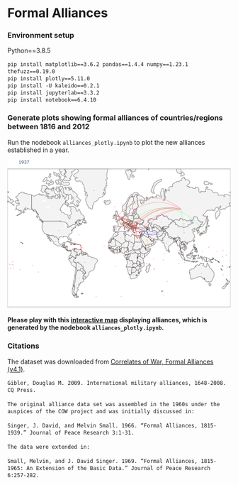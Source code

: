# Formal Alliances

### Environment setup
Python==3.8.5
```
pip install matplotlib==3.6.2 pandas==1.4.4 numpy==1.23.1 thefuzz==0.19.0
pip install plotly==5.11.0
pip install -U kaleido==0.2.1
pip install jupyterlab==3.3.2
pip install notebook==6.4.10
```

### Generate plots showing formal alliances of countries/regions between 1816 and 2012
Run the nodebook `alliances_plotly.ipynb` to plot the new alliances established in a year. 

![alliance](./plotly/1937.png)


__Please play with this [interactive map](./plotly/all_fig.html) displaying alliances, which is generated by the nodebook `alliances_plotly.ipynb`.__

### Citations
The dataset was downloaded from [Correlates of War, Formal Alliances (v4.1)](https://correlatesofwar.org/data-sets/formal-alliances/).

```
Gibler, Douglas M. 2009. International military alliances, 1648-2008. CQ Press.  

The original alliance data set was assembled in the 1960s under the auspices of the COW project and was initially discussed in:

Singer, J. David, and Melvin Small. 1966. “Formal Alliances, 1815-1939.” Journal of Peace Research 3:1-31.

The data were extended in:

Small, Melvin, and J. David Singer. 1969. “Formal Alliances, 1815-1965: An Extension of the Basic Data.” Journal of Peace Research 6:257-282.
```